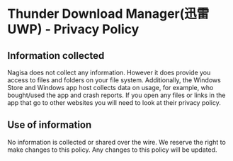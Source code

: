 ﻿# Thunder Download Manager(迅雷 UWP) - Privacy Policy

## Information collected 
Nagisa does not collect any information. However it does provide you access to 
files and folders on your file system. Additionally, the Windows Store and 
Windows app host collects data on usage, for example, who bought/used the app 
and crash reports. If you open any files or links in the app that go to other
websites you will need to look at their privacy policy. 
 
## Use of information 
No information is collected or shared over the wire. We reserve the right to 
make changes to this policy. Any changes to this policy will be updated. 
 
